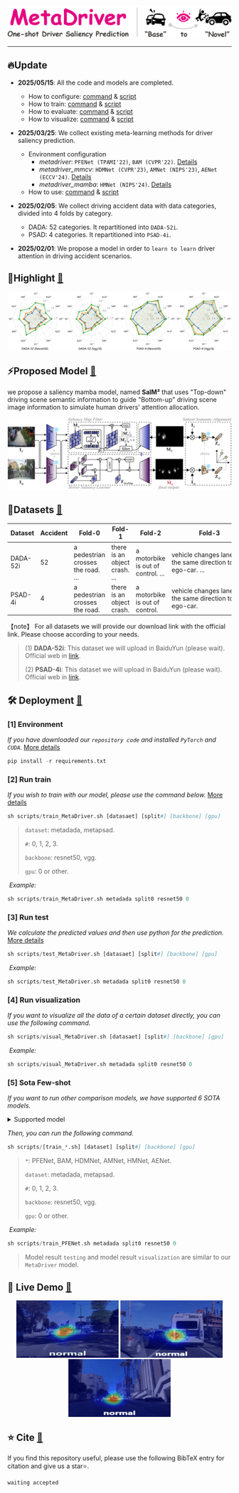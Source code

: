 <div align="center">
<a name="start-anchor"></a>
</div>
<div align="center">
  <img src="assert\titlelogo.jpg" alt="logo" width="600" height="auto" />
</div>

------

## 🔥Update

- **2025/05/15**: All the code and models are completed.
    - How to configure:  [command](#[1]-Environment ) & [script](deployment.md)
    - How to train:  [command](#[2]-Run-train ) & [script](deployment.md)
    - How to evaluate:  [command](#[3]-Run-test ) & [script](deployment.md)
    - How to visualize:  [command](#[4]-Run-visualization ) & [script](deployment.md)

- **2025/03/25**: We collect existing meta-learning methods for driver saliency prediction.
     - Environment configuration
     	- *metadriver*: `PFENet (TPAMI'22)`, `BAM (CVPR'22)`. [Details](supplementary.md)
     	- *metadriver_mmcv*: `HDMNet (CVPR'23)`, `AMNet (NIPS'23)`, `AENet (ECCV'24)`. [Details](supplementary.md)
     	- *metadriver_mamba*: `HMNet (NIPS'24)`. [Details](supplementary.md)
     - How to use: [command](#[5]-Sota-Few-shot) & [script](deployment.md)
- **2025/02/05**: We collect driving accident data with data categories, divided into 4 folds by category.
    - DADA: 52 categories. It repartitioned into `DADA-52i`.
    - PSAD: 4 categories. It repartitioned into `PSAD-4i`.
- **2025/02/01**: We propose a model in order to ``learn to learn`` driver attention in driving accident scenarios.

## 💬Highlight [🔁](#start-anchor)

<div align="center">
<img src="assert\highlight.jpg" width="auto" height="auto" />
</div>



## ⚡Proposed Model [🔁](#start-anchor)

we propose a saliency mamba model, named **SalM²** that uses "Top-down" driving scene semantic information to guide "Bottom-up" driving scene image information to simulate human drivers' attention allocation. 

<img src="assert\model.jpg" style="zoom: 100%;">

## 📖Datasets [🔁](#start-anchor)
<div align="center">
<table>
  <thead>
    <tr>
      <th>Dataset</th>
      <th>Accident</th>
      <th>Fold-0</th>
      <th>Fold-1</th>
      <th>Fold-2</th>
      <th>Fold-3</th>
    </tr>
  </thead>
  <tbody>
    <tr>
      <td>DADA-52i</td>
      <td>52</td>
      <td>a pedestrian crosses the road. ...</td>
      <td>there is an object crash. ...</td>
      <td>a motorbike is out of control. ...</td>
      <td>vehicle changes lane with the same direction to ego-car. ...</td>
    </tr>
    <tr>
      <td>PSAD-4i</td>
      <td>4</td>
      <td>a pedestrian crosses the road.</td>
      <td>there is an object crash.</td>
      <td>a motorbike is out of control.</td>
      <td>vehicle changes lane with the same direction to ego-car.</td>
    </tr>
  </tbody>
</table>
</div>

【note】 For all datasets we will provide our download link with the official link. Please choose according to your needs.

> (1) **DADA-52i**: This dataset we will upload in BaiduYun (please wait). Official web in [link](https://github.com/taodeng/CDNN-traffic-saliency "Official Traffic_Gaze").
>
> (2) **PSAD-4i**: This dataset we will upload in BaiduYun (please wait).  Official web in [link](https://github.com/taodeng/DrFixD-rainy "Official DrFixD-rainy").
>


## 🛠️ Deployment [🔁](#start-anchor)

### 		[1] Environment

*If you have downloaded our `repository code` and installed `PyTorch` and `CUDA`.*  [More details](deployment.md#(1)-Environment)

```python
pip install -r requirements.txt
```

### 		[2] Run train

*If you wish to train with our model, please use the command below.* [More details](deployment.md)

```python
sh scripts/train_MetaDriver.sh [datasaet] [split#] [backbone] [gpu]
```

> `dataset`: metadada, metapsad.
>
> `#`: 0, 1, 2, 3.
>
> `backbone`: resnet50, vgg.
>
> `gpu`: 0 or other.

​	*Example:*
```python
sh scripts/train_MetaDriver.sh metadada split0 resnet50 0
```

### 		[3] Run test

*We calculate the predicted values and then use python for the prediction.* [More details](metrics/README.md)

```python
sh scripts/test_MetaDriver.sh [datasaet] [split#] [backbone] [gpu]
```

​	*Example:*
```python
sh scripts/test_MetaDriver.sh metadada split0 resnet50 0
```

### 		[4] Run visualization

*If you want to visualize all the data of a certain dataset directly, you can use the following command.*

```python
sh scripts/visual_MetaDriver.sh [datasaet] [split#] [backbone] [gpu]
```

​	*Example:*
```python
sh scripts/visual_MetaDriver.sh metadada split0 resnet50 0
```

### 		[5] Sota Few-shot

*If you want to run other comparison models, we have supported 6 SOTA models.*

<details close>
<summary>Supported model</summary>
<table class="tg"><thead>
  <tr>
    <td class="tg-0pky"><a href="">PFENet (TPMAI'22)</a></td>
    <td class="tg-0pky"><a href="">BAM (CVPR'22)</td>
    <td class="tg-0pky"><a href="">HDMNet (CVPR'22)</td>
    <td class="tg-0pky"><a href="">AMNet (NIPS'23)</td>
    <td class="tg-0pky"><a href="">HMNet (NIPS'24)</td>
    <td class="tg-0pky"><a href="">AENet (ECCV'24)</td>
  </tr></thead>
</table>

</details>

*Then, you can run the following command.*

```python
sh scripts/[train_*.sh] [dataset] [split#] [backbone] [gpu]
```
> `*`: PFENet, BAM, HDMNet, AMNet, HMNet, AENet.
>
> `dataset`: metadada, metapsad.
>
> `#`: 0, 1, 2, 3.
>
> `backbone`: resnet50, vgg.
>
> `gpu`: 0 or other.

​	*Example:*
```python
sh scripts/train_PFENet.sh metadada split0 resnet50 0
```
> Model result `testing` and model result `visualization` are similar to our `MetaDriver` model.


## 🚀 Live Demo [🔁](#start-anchor)

<div align="center">
  <img src="assert/demo-example1.gif" alt="BDDA-1" width="230" height="auto" />
  <img src="assert/demo-example2.gif" alt="BDDA-2" width="230" height="auto" />
  <img src="assert/demo-example3.gif" alt="BDDA-3" width="230" height="auto" />
</div>


## ⭐️ Cite [🔁](#start-anchor)


If you find this repository useful, please use the following BibTeX entry for citation  and give us a star⭐.

```python
waiting accepted
```

